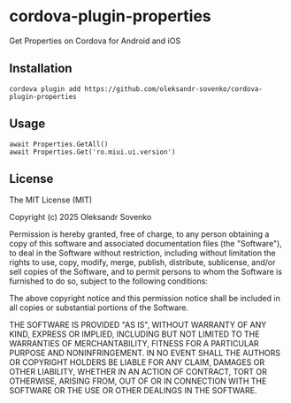 # cordova-plugin-properties
Get Properties on Cordova for Android and iOS

## Installation
`cordova plugin add https://github.com/oleksandr-sovenko/cordova-plugin-properties`

## Usage

    await Properties.GetAll()
    await Properties.Get('ro.miui.ui.version')
    
## License 
The MIT License (MIT)

Copyright (c) 2025 Oleksandr Sovenko

Permission is hereby granted, free of charge, to any person obtaining a copy
of this software and associated documentation files (the "Software"), to deal
in the Software without restriction, including without limitation the rights
to use, copy, modify, merge, publish, distribute, sublicense, and/or sell
copies of the Software, and to permit persons to whom the Software is
furnished to do so, subject to the following conditions:

The above copyright notice and this permission notice shall be included in all
copies or substantial portions of the Software.

THE SOFTWARE IS PROVIDED "AS IS", WITHOUT WARRANTY OF ANY KIND, EXPRESS OR
IMPLIED, INCLUDING BUT NOT LIMITED TO THE WARRANTIES OF MERCHANTABILITY,
FITNESS FOR A PARTICULAR PURPOSE AND NONINFRINGEMENT. IN NO EVENT SHALL THE
AUTHORS OR COPYRIGHT HOLDERS BE LIABLE FOR ANY CLAIM, DAMAGES OR OTHER
LIABILITY, WHETHER IN AN ACTION OF CONTRACT, TORT OR OTHERWISE, ARISING FROM,
OUT OF OR IN CONNECTION WITH THE SOFTWARE OR THE USE OR OTHER DEALINGS IN THE
SOFTWARE.
